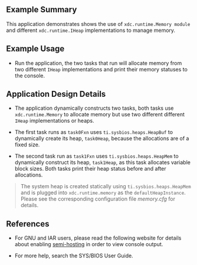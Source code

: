 ## Example Summary

This application demonstrates shows the use of `xdc.runtime.Memory module`
and different `xdc.runtime.IHeap` implementations to manage memory.

## Example Usage

* Run the application, the two tasks that run will allocate memory from two
different `IHeap` implementations and print their memory statuses to the
console.

## Application Design Details

* The application dynamically constructs two tasks, both tasks use
`xdc.runtime.Memory` to allocate memory but use two different different
`IHeap` implementations or heaps.

* The first task runs as `task0Fxn` uses `ti.sysbios.heaps.HeapBuf` to
dynamically create its heap, `task0Heap`, because the allocations are of
a fixed size.

* The second task run as `task1Fxn` uses `ti.sysbios.heaps.HeapMem` to
dynamically construct its heap, `task1Heap`, as this task allocates variable
block sizes. Both tasks print their heap status before and after allocations.

> The system heap is created statically using `ti.sysbios.heaps.HeapMem` and is
plugged into `xdc.runtime.memory` as the `defaultHeapInstance`. Please see
the corresponding configuration file *memory.cfg* for details.

## References
* For GNU and IAR users, please read the following website for details about
enabling [semi-hosting](http://processors.wiki.ti.com/index.php/TI-RTOS_Examples_SemiHosting)
in order to view console output.

* For more help, search the SYS/BIOS User Guide.
